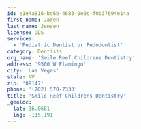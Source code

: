 ```yaml
---
id: e1e4a816-bd6b-4683-9e0c-f0b37694e14a
first_name: Jaren
last_name: Jensen
license: DDS
services:
  - 'Pediatric Dentist or Pedodontist'
category: Dentists
org_name: 'Smile Reef Childrens Dentistry'
address: '9500 W Flamingo'
city: 'Las Vegas'
state: NV
zip: '89147'
phone: '(702) 570-7333'
title: 'Smile Reef Childrens Dentistry'
_geoloc:
  lat: 36.0681
  lng: -115.191
---
```

